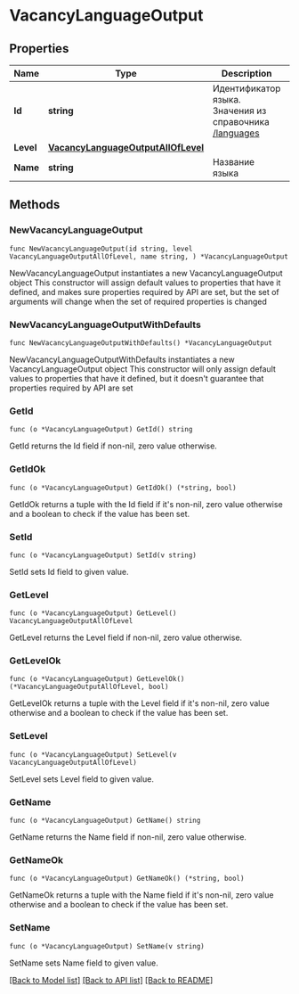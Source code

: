 # VacancyLanguageOutput

## Properties

Name | Type | Description | Notes
------------ | ------------- | ------------- | -------------
**Id** | **string** | Идентификатор языка. Значения из справочника [/languages](#tag/Obshie-spravochniki/operation/get-dictionaries) | 
**Level** | [**VacancyLanguageOutputAllOfLevel**](VacancyLanguageOutputAllOfLevel.md) |  | 
**Name** | **string** | Название языка | 

## Methods

### NewVacancyLanguageOutput

`func NewVacancyLanguageOutput(id string, level VacancyLanguageOutputAllOfLevel, name string, ) *VacancyLanguageOutput`

NewVacancyLanguageOutput instantiates a new VacancyLanguageOutput object
This constructor will assign default values to properties that have it defined,
and makes sure properties required by API are set, but the set of arguments
will change when the set of required properties is changed

### NewVacancyLanguageOutputWithDefaults

`func NewVacancyLanguageOutputWithDefaults() *VacancyLanguageOutput`

NewVacancyLanguageOutputWithDefaults instantiates a new VacancyLanguageOutput object
This constructor will only assign default values to properties that have it defined,
but it doesn't guarantee that properties required by API are set

### GetId

`func (o *VacancyLanguageOutput) GetId() string`

GetId returns the Id field if non-nil, zero value otherwise.

### GetIdOk

`func (o *VacancyLanguageOutput) GetIdOk() (*string, bool)`

GetIdOk returns a tuple with the Id field if it's non-nil, zero value otherwise
and a boolean to check if the value has been set.

### SetId

`func (o *VacancyLanguageOutput) SetId(v string)`

SetId sets Id field to given value.


### GetLevel

`func (o *VacancyLanguageOutput) GetLevel() VacancyLanguageOutputAllOfLevel`

GetLevel returns the Level field if non-nil, zero value otherwise.

### GetLevelOk

`func (o *VacancyLanguageOutput) GetLevelOk() (*VacancyLanguageOutputAllOfLevel, bool)`

GetLevelOk returns a tuple with the Level field if it's non-nil, zero value otherwise
and a boolean to check if the value has been set.

### SetLevel

`func (o *VacancyLanguageOutput) SetLevel(v VacancyLanguageOutputAllOfLevel)`

SetLevel sets Level field to given value.


### GetName

`func (o *VacancyLanguageOutput) GetName() string`

GetName returns the Name field if non-nil, zero value otherwise.

### GetNameOk

`func (o *VacancyLanguageOutput) GetNameOk() (*string, bool)`

GetNameOk returns a tuple with the Name field if it's non-nil, zero value otherwise
and a boolean to check if the value has been set.

### SetName

`func (o *VacancyLanguageOutput) SetName(v string)`

SetName sets Name field to given value.



[[Back to Model list]](../README.md#documentation-for-models) [[Back to API list]](../README.md#documentation-for-api-endpoints) [[Back to README]](../README.md)


